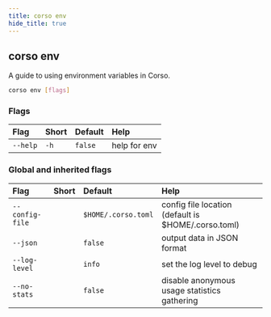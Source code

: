 ```yaml
---
title: corso env
hide_title: true
---
```

## corso env

A guide to using environment variables in Corso.

```bash
corso env [flags]
```


### Flags

|Flag|Short|Default|Help|
|:----|:-----|:-------|:----|
|`--help`|`-h`|`false`|help for env|

### Global and inherited flags

|Flag|Short|Default|Help|
|:----|:-----|:-------|:----|
|`--config-file`||`$HOME/.corso.toml`|config file location (default is $HOME/.corso.toml)|
|`--json`||`false`|output data in JSON format|
|`--log-level`||`info`|set the log level to debug|info|warn|error|
|`--no-stats`||`false`|disable anonymous usage statistics gathering|
